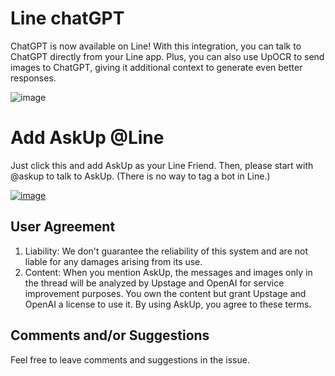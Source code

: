 # Line chatGPT

ChatGPT is now available on Line! With this integration, you can talk to ChatGPT directly from your Line app. Plus, you can also use UpOCR to send images to ChatGPT, giving it additional context to generate even better responses.

<img alt="image" src="https://user-images.githubusercontent.com/901975/222890453-a396085c-78f2-442b-a63c-2e210ad3f0b0.png">

# Add AskUp @Line
Just click this and add AskUp as your Line Friend. Then, please start with @askup to talk to AskUp. (There is no way to tag a bot in Line.)

[![image](https://user-images.githubusercontent.com/901975/222890577-dda991dc-16c4-4678-b538-07a72db9ff4a.png)](https://linevoom.line.me/user/_dS0vLfvEQtWAfBAAAL3LjunMHOHbgKUsLa8J4GE?utm_medium=osx&utm_source=desktop&utm_campaign=OA_Profile)


## User Agreement
1. Liability: We don't guarantee the reliability of this system and are not liable for any damages arising from its use.
2. Content: When you mention AskUp, the messages and images only in the thread will be analyzed by Upstage and OpenAI for service improvement purposes. You own the content but grant Upstage and OpenAI a license to use it. By using AskUp, you agree to these terms.

## Comments and/or Suggestions
Feel free to leave comments and suggestions in the issue.
